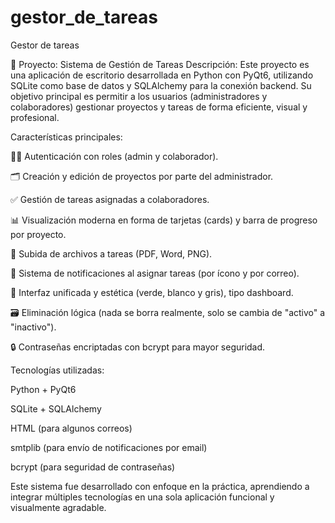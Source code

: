 # gestor_de_tareas
Gestor de tareas 

📁 Proyecto: Sistema de Gestión de Tareas
Descripción:
Este proyecto es una aplicación de escritorio desarrollada en Python con PyQt6, utilizando SQLite como base de datos y SQLAlchemy para la conexión backend. Su objetivo principal es permitir a los usuarios (administradores y colaboradores) gestionar proyectos y tareas de forma eficiente, visual y profesional.

Características principales:

🧑‍💼 Autenticación con roles (admin y colaborador).

🗂️ Creación y edición de proyectos por parte del administrador.

✅ Gestión de tareas asignadas a colaboradores.

📊 Visualización moderna en forma de tarjetas (cards) y barra de progreso por proyecto.

📎 Subida de archivos a tareas (PDF, Word, PNG).

📨 Sistema de notificaciones al asignar tareas (por ícono y por correo).

🧩 Interfaz unificada y estética (verde, blanco y gris), tipo dashboard.

🗃️ Eliminación lógica (nada se borra realmente, solo se cambia de "activo" a "inactivo").

🔒 Contraseñas encriptadas con bcrypt para mayor seguridad.

Tecnologías utilizadas:

Python + PyQt6

SQLite + SQLAlchemy

HTML (para algunos correos)

smtplib (para envío de notificaciones por email)

bcrypt (para seguridad de contraseñas)

Este sistema fue desarrollado con enfoque en la práctica, aprendiendo a integrar múltiples tecnologías en una sola aplicación funcional y visualmente agradable.

